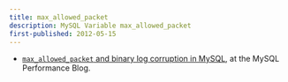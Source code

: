 ```yaml
---
title: max_allowed_packet
description: MySQL Variable max_allowed_packet
first-published: 2012-05-15
---
```


*   [`max_allowed_packet` and binary log corruption in MySQL](http://www.mysqlperformanceblog.com/2014/05/14/max_allowed_packet-and-binary-log-corruption-in-mysql/), 
    at the MySQL Performance Blog.

